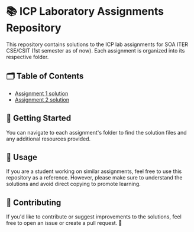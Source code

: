 # 📚 ICP Laboratory Assignments Repository

This repository contains solutions to the ICP lab assignments for SOA ITER CSE/CSIT (1st semester as of now). Each assignment is organized into its respective folder.

## 🗂️ Table of Contents

- [Assignment 1 solution](Assignment1/src)
- [Assignment 2 solution](Assignment2/src)

## 🚀 Getting Started

You can navigate to each assignment's folder to find the solution files and any additional resources provided.

## 📝 Usage

If you are a student working on similar assignments, feel free to use this repository as a reference. However, please make sure to understand the solutions and avoid direct copying to promote learning.

## 🤝 Contributing

If you'd like to contribute or suggest improvements to the solutions, feel free to open an issue or create a pull request. 🌟
